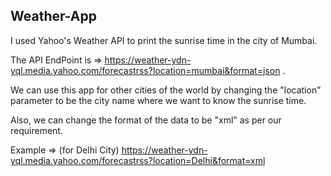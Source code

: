 <h2>Weather-App</h2>

I used Yahoo's Weather API to print the sunrise time in the city of Mumbai.

The API EndPoint is => https://weather-ydn-yql.media.yahoo.com/forecastrss?location=mumbai&format=json .

We can use this app for other cities of the world by changing the "location" parameter to be the city name where we want to know the sunrise time. 

Also, we can change the format of the data to be "xml" as per our requirement.

Example => (for Delhi City)  https://weather-ydn-yql.media.yahoo.com/forecastrss?location=Delhi&format=xml
